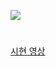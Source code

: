 <img src="https://img.shields.io/badge/Python-3766AB?style=flat-square&logo=Python&logoColor=white"/></a>
#
[시현 영상](https://www.youtube.com/watch?v=0Uko2XURb_Y&t=1s)
##


